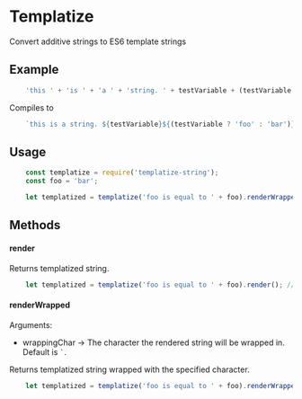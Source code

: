 # Templatize

Convert additive strings to ES6 template strings

## Example
```javascript
    'this ' + 'is ' + 'a ' + 'string. ' + testVariable + (testVariable ? 'foo' : 'bar')
```

Compiles to

```javascript
    `this is a string. ${testVariable}${(testVariable ? 'foo' : 'bar')}`
```

## Usage
```javascript
    const templatize = require('templatize-string');
    const foo = 'bar';

    let templatized = templatize('foo is equal to ' + foo).renderWrapped(); // Will return `foo is equal to ${foo}`

```

## Methods
#### render
Returns templatized string.
```javascript
    let templatized = templatize('foo is equal to ' + foo).render(); // Will return 'foo is equal to ${foo}'
```

#### renderWrapped
Arguments:
- wrappingChar -> The character the rendered string will be wrapped in. Default is ``` ` ```.

Returns templatized string wrapped with the specified character.
```javascript
    let templatized = templatize('foo is equal to ' + foo).renderWrapped(); // Will return `foo is equal to ${foo}`

```
